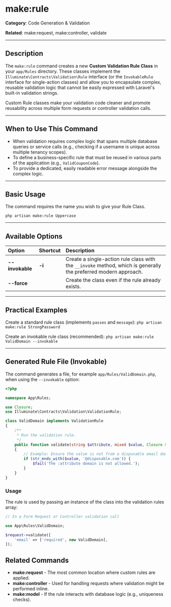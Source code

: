 # make:rule

**Category**: Code Generation & Validation

**Related**: make:request, make:controller, validate

---

## Description

The `make:rule` command creates a new **Custom Validation Rule Class** in your `app/Rules` directory. These classes implement the `Illuminate\Contracts\Validation\Rule` interface (or the `InvokableRule` interface for single-action classes) and allow you to encapsulate complex, reusable validation logic that cannot be easily expressed with Laravel's built-in validation strings.

Custom Rule classes make your validation code cleaner and promote reusability across multiple form requests or controller validation calls.

---

## When to Use This Command

- When validation requires complex logic that spans multiple database queries or service calls (e.g., checking if a username is unique across multiple tenancy scopes).
- To define a business-specific rule that must be reused in various parts of the application (e.g., `ValidCouponCode`).
- To provide a dedicated, easily readable error message alongside the complex logic.

---

## Basic Usage

The command requires the name you wish to give your Rule Class.

`php artisan make:rule Uppercase`

---

## Available Options

| Option | Shortcut | Description |
| :--- | :--- | :--- |
| **--invokable** | **-i** | Create a single-action rule class with the `__invoke` method, which is generally the preferred modern approach. |
| **--force** | | Create the class even if the rule already exists. |

---

## Practical Examples

Create a standard rule class (implements `passes` and `message`):
`php artisan make:rule StrongPassword`

Create an invokable rule class (recommended):
`php artisan make:rule ValidDomain --invokable`

---

## Generated Rule File (Invokable)

The command generates a file, for example `app/Rules/ValidDomain.php`, when using the `--invokable` option:

```php
<?php

namespace App\Rules;

use Closure;
use Illuminate\Contracts\Validation\ValidationRule;

class ValidDomain implements ValidationRule
{
    /**
     * Run the validation rule.
     */
    public function validate(string $attribute, mixed $value, Closure $fail): void
    {
        // Example: Ensure the value is not from a disposable email domain
        if (str_ends_with($value, '@disposable.com')) {
            $fail('The :attribute domain is not allowed.');
        }
    }
}
```
### Usage

The rule is used by passing an instance of the class into the validation rules array:
```php
// In a Form Request or Controller validation call

use App\Rules\ValidDomain;

$request->validate([
    'email' => ['required', new ValidDomain],
]);
```
## Related Commands

* **make:request** - The most common location where custom rules are applied.
* **make:controller** - Used for handling requests where validation might be performed inline.
* **make:model** - If the rule interacts with database logic (e.g., uniqueness checks).
